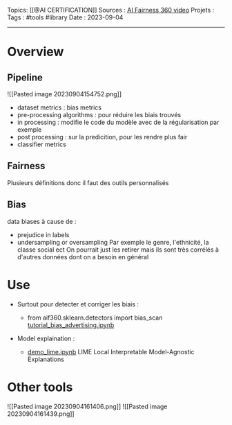 Topics: [[@AI CERTIFICATION]] 
Sources : [AI Fairness 360 video](https://www.youtube.com/watch?v=X1NsrcaRQTE)
Projets : 
Tags : #tools #library 
Date : 2023-09-04
***
# Overview
## Pipeline
![[Pasted image 20230904154752.png]]

- dataset metrics : bias metrics
- pre-processing algorithms : pour réduire les biais trouvés 
- in processing : modifie le code du modèle avec de la régularisation par exemple
- post processing : sur la predicition, pour les rendre plus fair 
- classifier metrics 

## Fairness
Plusieurs définitions donc il faut des outils personnalisés 

## Bias
data biases à cause de :
- prejudice in labels
- undersampling or oversampling
Par exemple le genre, l'ethnicité, la classe social ect 
On pourrait just les retirer mais ils sont très corrélés à d'autres données dont on a besoin en général

# Use 
- Surtout pour detecter et corriger les biais : 
	- from aif360.sklearn.detectors import bias_scan [tutorial\_bias\_advertising.ipynb](https://github.com/Trusted-AI/AIF360/blob/master/examples/tutorial_bias_advertising.ipynb) 

- Model explaination :
	- [demo\_lime.ipynb](https://github.com/Trusted-AI/AIF360/blob/master/examples/demo_lime.ipynb) LIME Local Interpretable Model-Agnostic Explanations 


# Other tools
![[Pasted image 20230904161406.png]]
![[Pasted image 20230904161439.png]]
